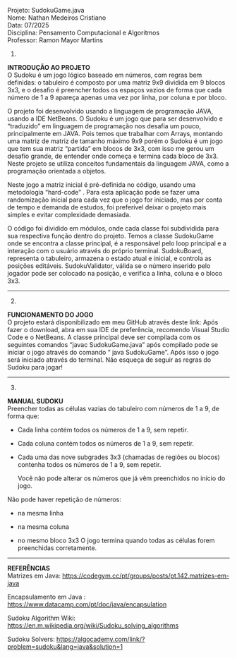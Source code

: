 Projeto: SudokuGame.java <br />
Nome: Nathan Medeiros Cristiano<br />
Data: 07/2025<br />
Disciplina: Pensamento Computacional e Algoritmos<br />
Professor: Ramon Mayor Martins<br />

1.
**INTRODUÇÃO AO PROJETO** <br /> 
   O Sudoku é um jogo lógico baseado em números, com regras bem definidas: o tabuleiro é composto por uma matriz 9x9 dividida em 9 blocos 3x3, e o desafio é preencher todos os espaços vazios de forma que cada número de 1 a 9 apareça apenas uma vez por linha, por coluna e por bloco.

   O projeto foi desenvolvido usando a linguagem de programação JAVA, usando a IDE NetBeans. O Sudoku é um jogo que para ser desenvolvido e “traduzido” em linguagem de programação nos desafia um pouco, principalmente em JAVA. Pois temos que trabalhar com Arrays, montando uma matriz de matriz de tamanho máximo 9x9 porém o Sudoku é um jogo que tem sua matriz “partida” em blocos de 3x3, com isso me gerou um desafio grande, de entender onde começa e termina cada bloco de 3x3. Neste projeto se utiliza conceitos fundamentais da linguagem JAVA, como a programação orientada a objetos.

   Neste jogo a matriz inicial é pré-definida no código, usando uma metodologia “hard-code” . Para esta aplicação pode se fazer uma randomização inicial para cada vez que o jogo for iniciado, mas por conta de tempo e demanda de estudos, foi preferível deixar o projeto mais simples e evitar complexidade demasiada. 

   O código foi dividido em módulos, onde cada classe foi subdividida para sua respectiva função dentro do projeto. Temos a classe SudokuGame onde se encontra a classe principal, é a responsável  pelo loop principal e a interação com o usuário através do próprio terminal. SudokuBoard, representa o tabuleiro, armazena o estado atual e inicial, e controla as posições editáveis. SudokuValidator, válida se o número inserido pelo jogador pode ser colocado na posição, e verifica a linha, coluna e o bloco 3x3.


---

2.
**FUNCIONAMENTO DO JOGO**<br />
   O projeto estará disponibilizado em meu GitHub através deste link: 
Após fazer o download, abra em sua IDE de preferência, recomendo Visual Studio Code e o NetBeans. A classe principal deve ser compilada com os seguintes comandos “javac SudokuGame.java” após compilado pode se iniciar o jogo através do comando “ java SudokuGame”. Após isso o jogo será iniciado através do terminal. Não esqueça de seguir as regras do Sudoku para jogar!

---

3.
**MANUAL SUDOKU**<br />
   Preencher todas as células vazias do tabuleiro com números de 1 a 9, de forma que:
- Cada linha contém todos os números de 1 a 9, sem repetir.


- Cada coluna contém todos os números de 1 a 9, sem repetir.


- Cada uma das nove subgrades 3x3 (chamadas de regiões ou blocos) contenha todos os números de 1 a 9, sem repetir.

   Você não pode alterar os números que já vêm preenchidos no início do jogo.


Não pode haver repetição de números:
- na mesma linha


- na mesma coluna


- no mesmo bloco 3x3
O jogo termina quando todas as células forem preenchidas corretamente.

---

**REFERÊNCIAS**<br />
Matrizes em Java: https://codegym.cc/pt/groups/posts/pt.142.matrizes-em-java

Encapsulamento em Java : https://www.datacamp.com/pt/doc/java/encapsulation

Sudoku Algorithm Wiki: https://en.m.wikipedia.org/wiki/Sudoku_solving_algorithms

Sudoku Solvers: https://algocademy.com/link/?problem=sudoku&lang=java&solution=1

